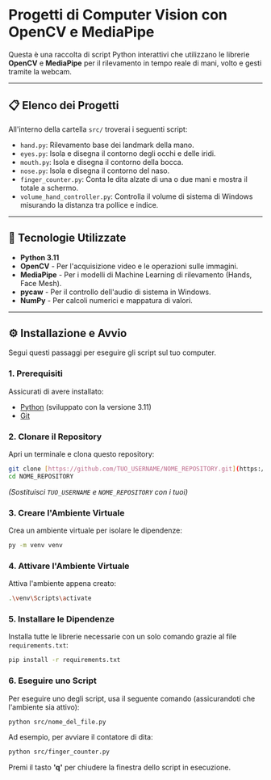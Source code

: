 # Progetti di Computer Vision con OpenCV e MediaPipe

Questa è una raccolta di script Python interattivi che utilizzano le librerie **OpenCV** e **MediaPipe** per il rilevamento in tempo reale di mani, volto e gesti tramite la webcam.

---

## 📋 Elenco dei Progetti

All'interno della cartella `src/` troverai i seguenti script:

* `hand.py`: Rilevamento base dei landmark della mano.
* `eyes.py`: Isola e disegna il contorno degli occhi e delle iridi.
* `mouth.py`: Isola e disegna il contorno della bocca.
* `nose.py`: Isola e disegna il contorno del naso.
* `finger_counter.py`: Conta le dita alzate di una o due mani e mostra il totale a schermo.
* `volume_hand_controller.py`: Controlla il volume di sistema di Windows misurando la distanza tra pollice e indice.

---

## 🚀 Tecnologie Utilizzate

* **Python 3.11**
* **OpenCV** - Per l'acquisizione video e le operazioni sulle immagini.
* **MediaPipe** - Per i modelli di Machine Learning di rilevamento (Hands, Face Mesh).
* **pycaw** - Per il controllo dell'audio di sistema in Windows.
* **NumPy** - Per calcoli numerici e mappatura di valori.

---

## ⚙️ Installazione e Avvio

Segui questi passaggi per eseguire gli script sul tuo computer.

### 1. Prerequisiti

Assicurati di avere installato:
* [Python](https://www.python.org/) (sviluppato con la versione 3.11)
* [Git](https://git-scm.com/)

### 2. Clonare il Repository

Apri un terminale e clona questo repository:
```bash
git clone [https://github.com/TUO_USERNAME/NOME_REPOSITORY.git](https://github.com/TUO_USERNAME/NOME_REPOSITORY.git)
cd NOME_REPOSITORY
```
*(Sostituisci `TUO_USERNAME` e `NOME_REPOSITORY` con i tuoi)*

### 3. Creare l'Ambiente Virtuale

Crea un ambiente virtuale per isolare le dipendenze:
```bash
py -m venv venv
```

### 4. Attivare l'Ambiente Virtuale

Attiva l'ambiente appena creato:
```bash
.\venv\Scripts\activate
```

### 5. Installare le Dipendenze

Installa tutte le librerie necessarie con un solo comando grazie al file `requirements.txt`:
```bash
pip install -r requirements.txt
```

### 6. Eseguire uno Script

Per eseguire uno degli script, usa il seguente comando (assicurandoti che l'ambiente sia attivo):
```bash
python src/nome_del_file.py
```
Ad esempio, per avviare il contatore di dita:
```bash
python src/finger_counter.py
```
Premi il tasto **'q'** per chiudere la finestra dello script in esecuzione.